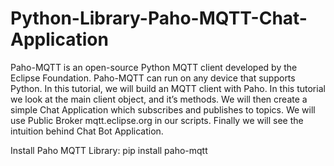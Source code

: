 # Python-Library-Paho-MQTT-Chat-Application
Paho-MQTT is an open-source Python MQTT client developed by the Eclipse Foundation. Paho-MQTT can run on any device that supports Python. In this tutorial, we will build an MQTT client with Paho.  In this tutorial we look at the main client object, and it’s methods.  We will then create a simple Chat Application which subscribes and publishes to topics.  We will use Public Broker mqtt.eclipse.org in our scripts.  Finally we will see the intuition behind Chat Bot Application.

Install Paho MQTT Library: pip install paho-mqtt

